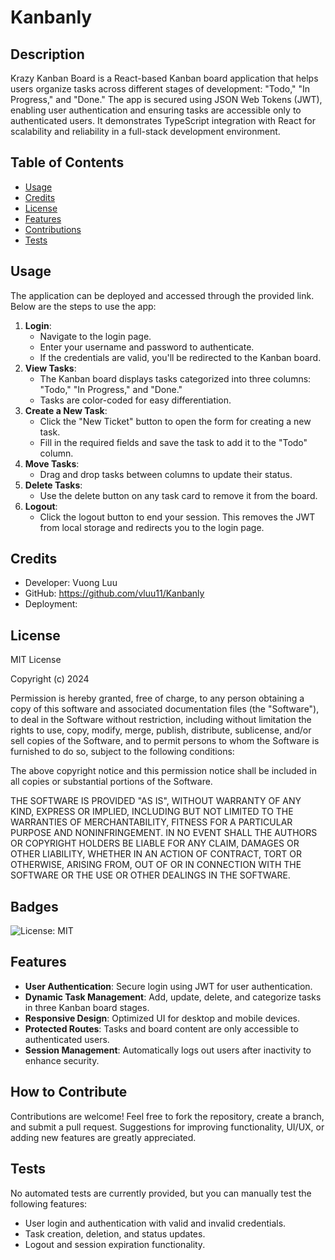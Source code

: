 # Kanbanly

## Description

Krazy Kanban Board is a React-based Kanban board application that helps users organize tasks across different stages of development: "Todo," "In Progress," and "Done." The app is secured using JSON Web Tokens (JWT), enabling user authentication and ensuring tasks are accessible only to authenticated users. It demonstrates TypeScript integration with React for scalability and reliability in a full-stack development environment.

## Table of Contents

- [Usage](#usage)
- [Credits](#credits)
- [License](#license)
- [Features](#features)
- [Contributions](#how-to-contribute)
- [Tests](#tests)

## Usage

The application can be deployed and accessed through the provided link. Below are the steps to use the app:

1. **Login**:
   - Navigate to the login page.
   - Enter your username and password to authenticate.
   - If the credentials are valid, you'll be redirected to the Kanban board.
2. **View Tasks**:
   - The Kanban board displays tasks categorized into three columns: "Todo," "In Progress," and "Done."
   - Tasks are color-coded for easy differentiation.
3. **Create a New Task**:
   - Click the "New Ticket" button to open the form for creating a new task.
   - Fill in the required fields and save the task to add it to the "Todo" column.
4. **Move Tasks**:
   - Drag and drop tasks between columns to update their status.
5. **Delete Tasks**:
   - Use the delete button on any task card to remove it from the board.
6. **Logout**:
   - Click the logout button to end your session. This removes the JWT from local storage and redirects you to the login page.

## Credits

- Developer: Vuong Luu
- GitHub: https://github.com/vluu11/Kanbanly
- Deployment: 

## License

MIT License

Copyright (c) 2024

Permission is hereby granted, free of charge, to any person obtaining a copy of this software and associated documentation files (the "Software"), to deal in the Software without restriction, including without limitation the rights to use, copy, modify, merge, publish, distribute, sublicense, and/or sell copies of the Software, and to permit persons to whom the Software is furnished to do so, subject to the following conditions:

The above copyright notice and this permission notice shall be included in all copies or substantial portions of the Software.

THE SOFTWARE IS PROVIDED "AS IS", WITHOUT WARRANTY OF ANY KIND, EXPRESS OR IMPLIED, INCLUDING BUT NOT LIMITED TO THE WARRANTIES OF MERCHANTABILITY, FITNESS FOR A PARTICULAR PURPOSE AND NONINFRINGEMENT. IN NO EVENT SHALL THE AUTHORS OR COPYRIGHT HOLDERS BE LIABLE FOR ANY CLAIM, DAMAGES OR OTHER LIABILITY, WHETHER IN AN ACTION OF CONTRACT, TORT OR OTHERWISE, ARISING FROM, OUT OF OR IN CONNECTION WITH THE SOFTWARE OR THE USE OR OTHER DEALINGS IN THE SOFTWARE.

## Badges

![License: MIT](https://img.shields.io/badge/License-MIT-yellow.svg)

## Features

- **User Authentication**: Secure login using JWT for user authentication.
- **Dynamic Task Management**: Add, update, delete, and categorize tasks in three Kanban board stages.
- **Responsive Design**: Optimized UI for desktop and mobile devices.
- **Protected Routes**: Tasks and board content are only accessible to authenticated users.
- **Session Management**: Automatically logs out users after inactivity to enhance security.

## How to Contribute

Contributions are welcome! Feel free to fork the repository, create a branch, and submit a pull request. Suggestions for improving functionality, UI/UX, or adding new features are greatly appreciated.

## Tests

No automated tests are currently provided, but you can manually test the following features:
- User login and authentication with valid and invalid credentials.
- Task creation, deletion, and status updates.
- Logout and session expiration functionality.
